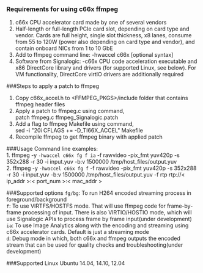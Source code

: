 ### Requirements for using c66x ffmpeg

1. c66x CPU accelerator card made by one of several vendors
2. Half-length or full-length PCIe card slot, depending on card type and vendor.  Cards are full height, single slot thickness, x8 lanes, consume from 55 to 120W (power also depending on card type and vendor), and contain onboard NICs from 1 to 10 GbE
3. Add to ffmpeg command line:
   -hwaccel c66x [optional syntax]
4. Software from Signalogic: -c66x CPU code acceleration executable and x86 DirectCore library and drivers (for supported Linux, see below). For VM functionality, DirectCore virtIO drivers are additionally required

###Steps to apply a patch to ffmpeg
1. Copy c66x_accel.h to <FFMPEG_PKGS>/include folder that contains ffmpeg header files
2. Apply a patch to ffmpeg.c using command,
   <br />patch ffmpeg.c ffmpeg_Signalogic.patch
3. Add a flag to ffmpeg Makefile using command,
   <br />sed -i "20i CFLAGS += -D_TI66X_ACCEL" Makefile
4. Recompile ffmpeg to get ffmpeg binary with applied patch

###Usage
Command line examples:
<br />1. ffmpeg -y `-hwaccel c66x fg f ia` -f rawvideo -pix_fmt yuv420p -s 352x288 -r 30 -i input.yuv -b:v 1500000 /tmp/host_files/output.yuv
<br />2. ffmpeg -y `-hwaccel c66x fg f` -f rawvideo -pix_fmt yuv420p -s 352x288 -r 30 -i input.yuv -b:v 1500000 /tmp/host_files/output.yuv -f rtp rtp://< ip_addr >:< port_num >:< mac_addr >

###Supported options
`fg/bg`: To run H264 encoded streaming process in foreground/background
<br />`f`: To use VIRTFS/HOSTFS mode. That will use ffmpeg code for frame-by-frame processing of input. There is also VIRTIO/HOSTIO mode, which will use Signalogic APIs to process frame by frame input(under development)
<br />`ia`: To use Image Analytics along with the encoding and streaming using c66x accelerator cards. Default is just a streaming mode
<br />`d`: Debug mode in which, both c66x and ffmpeg outputs the encoded stream that can be used for quality checks and troubleshooting(under development)

###Supported Linux
Ubuntu 14.04, 14.10, 12.04
